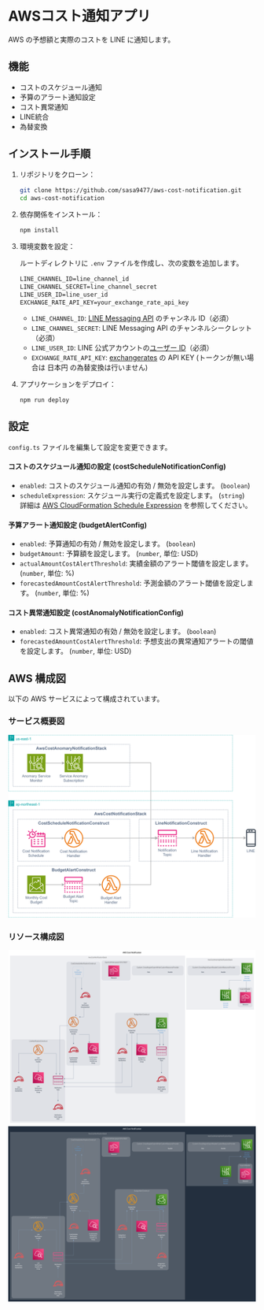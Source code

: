 # AWSコスト通知アプリ

AWS の予想額と実際のコストを LINE に通知します。

## 機能

- コストのスケジュール通知
- 予算のアラート通知設定
- コスト異常通知
- LINE統合
- 為替変換

## インストール手順

1. リポジトリをクローン：

   ```bash
   git clone https://github.com/sasa9477/aws-cost-notification.git
   cd aws-cost-notification
   ```

2. 依存関係をインストール：

   ```bash
   npm install
   ```

3. 環境変数を設定：

   ルートディレクトリに `.env` ファイルを作成し、次の変数を追加します。

   ```env
   LINE_CHANNEL_ID=line_channel_id
   LINE_CHANNEL_SECRET=line_channel_secret
   LINE_USER_ID=line_user_id
   EXCHANGE_RATE_API_KEY=your_exchange_rate_api_key
   ```

   - `LINE_CHANNEL_ID`: [LINE Messaging API](https://developers.line.biz/ja/reference/messaging-api/) のチャンネル ID（必須）
   - `LINE_CHANNEL_SECRET`: LINE Messaging API のチャンネルシークレット（必須）
   - `LINE_USER_ID`: LINE 公式アカウントの[ユーザー ID](https://developers.line.biz/ja/docs/messaging-api/getting-user-ids/#get-own-user-id)（必須）
   - `EXCHANGE_RATE_API_KEY`: [exchangerates](https://exchangeratesapi.io/) の API KEY (トークンが無い場合は 日本円 の為替変換は行いません)

4. アプリケーションをデプロイ：
   ```bash
   npm run deploy
   ```

## 設定

`config.ts` ファイルを編集して設定を変更できます。

#### コストのスケジュール通知の設定 (costScheduleNotificationConfig)

- `enabled`: コストのスケジュール通知の有効 / 無効を設定します。 (`boolean`)
- `scheduleExpression`: スケジュール実行の定義式を設定します。 (`string`)  
  詳細は [AWS CloudFormation Schedule Expression](http://docs.aws.amazon.com/AWSCloudFormation/latest/UserGuide/aws-resource-scheduler-schedule.html#cfn-scheduler-schedule-scheduleexpression) を参照してください。

#### 予算アラート通知設定 (budgetAlertConfig)

- `enabled`: 予算通知の有効 / 無効を設定します。 (`boolean`)
- `budgetAmount`: 予算額を設定します。 (`number`, 単位: USD)
- `actualAmountCostAlertThreshold`: 実績金額のアラート閾値を設定します。 (`number`, 単位: %)
- `forecastedAmountCostAlertThreshold`: 予測金額のアラート閾値を設定します。 (`number`, 単位: %)

#### コスト異常通知設定 (costAnomalyNotificationConfig)

- `enabled`: コスト異常通知の有効 / 無効を設定します。 (`boolean`)
- `forecastedAmountCostAlertThreshold`: 予想支出の異常通知アラートの閾値を設定します。 (`number`, 単位: USD)

## AWS 構成図

以下の AWS サービスによって構成されています。

### サービス概要図

![cdk-diagram-drawio](cdkgraph/cdk-diagram.svg)

### リソース構成図

![cdk-diagram-light](cdkgraph/diagram.compact.light.svg#gh-light-mode-only)
![cdk-diagram-dark](cdkgraph/diagram.compact.dark.svg#gh-dark-mode-only)
